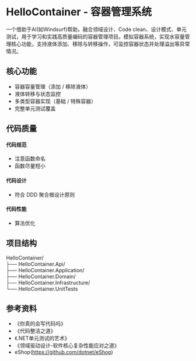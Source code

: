 # HelloContainer - 容器管理系统
一个借助于AI(如Windsurf)帮助，融合领域设计、Code clean、设计模式、单元测试，用于学习和实践高质量编码的容器管理项目。模拟容器系统，实现水容量管理核心功能，支持液体添加、移除与转移操作，可监控容器状态并处理溢出等异常情况。

## 核心功能
* 容器容量管理（添加 / 移除液体）
* 液体转移与状态监控
* 多类型容器实现（基础 / 特殊容器）
* 完整单元测试覆盖

## 代码质量
#### 代码规范
* 注意函数命名
* 函数尽量短小
#### 代码设计
* 符合 DDD 聚合根设计原则
#### 代码性能
* 算法优化

## 项目结构 
HelloContainer/  
├── HelloContainer.Api/              
├── HelloContainer.Application/      
├── HelloContainer.Domain/    
├── HelloContainer.Infrastructure/    
└── HelloContainer.UnitTests

## 参考资料
* 《你真的会写代码吗》
* 《代码整洁之道》
* 《.NET单元测试的艺术》
* 《领域驱动设计-软件核心复杂性能应对之道》
*  eShop(https://github.com/dotnet/eShop)
